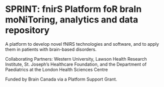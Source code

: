 # SPRINT: fnirS Platform foR braIn moNiToring, analytics and data repository
A platform to develop novel fNIRS technologies and software, and to apply them in patients with brain-based disorders.

Collaborating Partners: Western University, Lawson Health Research Institute, St. Joseph’s Healthcare Foundation, and the Department of Paediatrics at the London Health Sciences Centre

Funded by Brain Canada via a Platform Support Grant.
